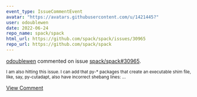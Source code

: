 ```yaml
---
event_type: IssueCommentEvent
avatar: "https://avatars.githubusercontent.com/u/1421445?"
user: odoublewen
date: 2022-06-24
repo_name: spack/spack
html_url: https://github.com/spack/spack/issues/30965
repo_url: https://github.com/spack/spack
---
```


<a href='https://github.com/odoublewen' target='_blank'>odoublewen</a> commented on issue <a href='https://github.com/spack/spack/issues/30965' target='_blank'>spack/spack#30965</a>.

<small>I am also hitting this issue.  I can add that py-* packages that create an executable shim file, like, say, py-cutadapt, also have incorrect shebang lines:...</small>

<a href='https://github.com/spack/spack/issues/30965' target='_blank'>View Comment</a>